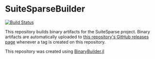 # SuiteSparseBuilder

[![Build Status](https://travis-ci.org/JuliaLinearAlgebra/SuiteSparseBuilder.svg?branch=master)](https://travis-ci.org/JuliaLinearAlgebra/SuiteSparseBuilder)

This repository builds binary artifacts for the SuiteSparse project. Binary artifacts are automatically uploaded to
[this repository's GitHub releases page](https://github.com/JuliaLinearAlgebra/SuiteSparseBuilder/releases) whenever a tag is created
on this repository.

This repository was created using [BinaryBuilder.jl](https://github.com/JuliaPackaging/BinaryBuilder.jl)
